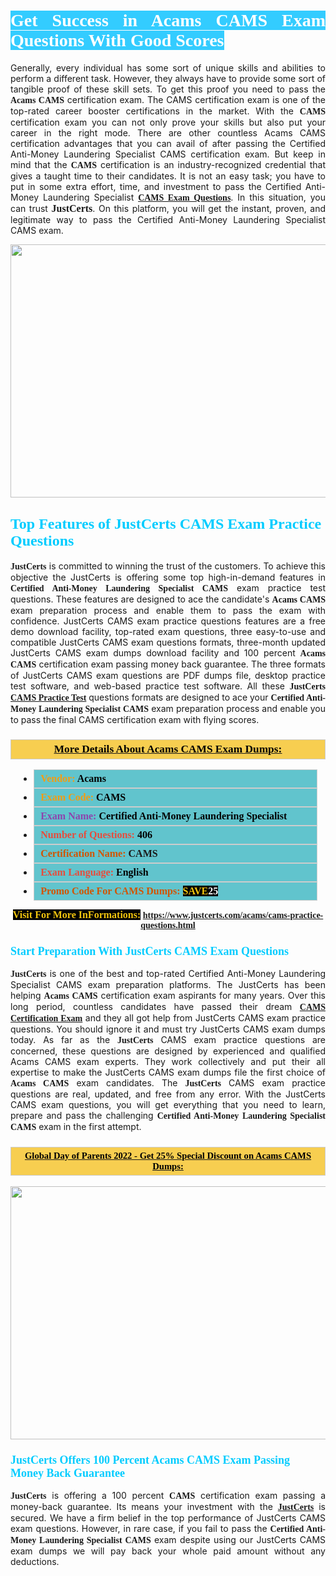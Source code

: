 <h1 style="text-align: justify;"><span style="color:#ffffff;"><span style="font-family:Georgia,serif;"><strong><span style="background-color:#33ccff;">Get Success in Acams CAMS Exam Questions With Good Scores</span></strong></span></span></h1>

<p style="text-align: justify;">Generally, every individual has some sort of unique skills and abilities to perform a different task. However, they always have to provide some sort of tangible proof of these skill sets. To get this proof you need to pass the <span style="font-family:Georgia,serif;"><strong>Acams CAMS</strong></span> certification exam. The CAMS certification exam is one of the top-rated career booster certifications in the market. With the <span style="font-family:Georgia,serif;"><strong> CAMS</strong></span> certification exam you can not only prove your skills but also put your career in the right mode. There are other countless Acams CAMS certification advantages that you can avail of after passing the Certified Anti-Money Laundering Specialist CAMS certification exam. But keep in mind that the <span style="font-family:Georgia,serif;"><strong>CAMS</strong></span> certification is an industry-recognized credential that gives a taught time to their candidates. It is not an easy task; you have to put in some extra effort, time, and investment to pass the Certified Anti-Money Laundering Specialist <a href="https://www.justcerts.com/acams/cams-practice-questions.html"><span style="font-family:Georgia,serif;"><strong>CAMS Exam Questions</strong></span></a>. In this situation, you can trust <span style="font-size:16px;"><span style="font-family:Georgia,serif;"><strong>JustCerts</strong></span></span>. On this platform, you will get the instant, proven, and legitimate way to pass the Certified Anti-Money Laundering Specialist CAMS exam.</p>

<p style="text-align: center;"><a href="https://www.justcerts.com/acams/cams-practice-questions.html"><img alt="" src="https://i.imgur.com/3zmepCe.jpg" style="width: 720px; height: 405px;" /></a></p>

<h2 style="margin-right:0in; margin-left:0in"><span style="color:#00ccff;"><span style="font-family:Georgia,serif;"><strong><span style="font-size:18pt">Top Features of JustCerts CAMS Exam Practice Questions</span></strong></span></span></h2>

<p style="text-align: justify;"><span style="font-size:14px;"><span style="font-family:Georgia,serif;"><strong>JustCerts</strong></span></span> is committed to winning the trust of the customers. To achieve this objective the JustCerts is offering some top high-in-demand features in <span style="font-family:Georgia,serif;"><strong>Certified Anti-Money Laundering Specialist CAMS</strong></span> exam practice test questions. These features are designed to ace the candidate's <strong><span style="font-family:Georgia,serif;">Acams CAMS</span></strong> exam preparation process and enable them to pass the exam with confidence. JustCerts CAMS exam practice questions features are a free demo download facility, top-rated exam questions, three easy-to-use and compatible JustCerts CAMS exam questions formats, three-month updated JustCerts CAMS exam dumps download facility and 100 percent <span style="font-family:Georgia,serif;"><strong>Acams CAMS</strong></span> certification exam passing money back guarantee. The three formats of JustCerts CAMS exam questions are PDF dumps file, desktop practice test software, and web-based practice test software. All these <span style="font-family:Georgia,serif;"><strong>JustCerts</strong></span> <span style="font-family:Georgia,serif;"><a href="https://www.justcerts.com/acams/cams-practice-questions.html"><strong>CAMS Practice Test</strong></a></span> questions formats are designed to ace your <span style="font-family:Georgia,serif;"><strong>Certified Anti-Money Laundering Specialist CAMS</strong></span> exam preparation process and enable you to pass the final CAMS certification exam with flying scores.</p>

<h3 style="background: #f7ce50; border: 1px solid rgb(204, 204, 204); padding: 5px 10px; text-align: center;"><span style="font-family:Georgia,serif;"><u><u><span style="color:#000000;"><span style="font-size:11pt"><span style="line-height:normal"><b><span style="font-size:13.0pt"><span cambria="">More Details About Acams CAMS Exam Dumps:</span></span></b></span></span></span></u></u></span></h3>

<ul>
	<li style="margin:0cm 10pt">
	<div style="background:#61c4cd; border: 1px solid rgb(204, 204, 204); padding: 5px 10px; text-align: justify;"><span style="font-family:Georgia,serif;"><span style="font-size:11pt"><span style="line-height:normal"><b><span style="font-size:12.0pt"><span new="" roman="" times=""><span style="color:#f39c12;">Vendor:</span> <span style="color:#000000;">Acams</span></span></span></b></span></span></span></div>
	</li>
	<li style="margin:0cm 10pt">
	<div style="background: #61c4cd; border: 1px solid rgb(204, 204, 204); padding: 5px 10px; text-align: justify;"><span style="font-family:Georgia,serif;"><span style="font-size:11pt"><span style="line-height:normal"><b><span style="font-size:12.0pt"><span new="" roman="" times=""><span style="color:#f39c12;">Exam Code:</span> <span style="color:#000000;">CAMS</span></span></span></b></span></span></span></div>
	</li>
	<li style="margin:0cm 10pt">
	<div style="background: #61c4cd; border: 1px solid rgb(204, 204, 204); padding: 5px 10px; text-align: justify;"><span style="font-family:Georgia,serif;"><span style="font-size:11pt"><span style="line-height:normal"><b><span style="font-size:12.0pt"><span new="" roman="" times=""><span style="color:#8e44ad;">Exam Name:</span> <span style="color:#000000;">Certified Anti-Money Laundering Specialist</span></span></span></b></span></span></span></div>
	</li>
	<li style="margin:0cm 10pt">
	<div style="background: #61c4cd; border: 1px solid rgb(204, 204, 204); padding: 5px 10px;"><span style="font-family:Georgia,serif;"><span style="font-size:11pt"><span style="line-height:normal"><b><span style="font-size:12.0pt"><span new="" roman="" times=""><span style="color:#e74c3c;">Number of Questions:</span><span style="color:#000000;"><span style="color:#f1c40f;"> </span>406</span></span></span></b></span></span></span></div>
	</li>
	<li style="margin:0cm 10pt">
	<div style="background: #61c4cd; border: 1px solid rgb(204, 204, 204); padding: 5px 10px; text-align: justify;"><span style="font-family:Georgia,serif;"><span style="font-size:11pt"><span style="line-height:normal"><b><span style="font-size:12.0pt"><span new="" roman="" times=""><span style="color:#d35400;">Certification Name:</span> CAMS</span></span></b></span></span></span></div>
	</li>
	<li style="margin:0cm 10pt">
	<div style="background: #61c4cd; border: 1px solid rgb(204, 204, 204); padding: 5px 10px; text-align: justify;"><span style="font-family:Georgia,serif;"><span style="font-size:11pt"><span style="line-height:normal"><b><span style="font-size:12.0pt"><span new="" roman="" times=""><span style="color:#e74c3c;">Exam Language:</span> <span style="color:#000000;">English</span></span></span></b></span></span></span></div>
	</li>
	<li style="margin:0cm 10pt">
	<div style="background: #61c4cd; border: 1px solid rgb(204, 204, 204); padding: 5px 10px;"><span style="font-family:Georgia,serif;"><span style="font-size:11pt"><span style="line-height:normal"><b><span style="font-size:12.0pt"><span new="" roman="" times=""><span style="color:#d35400;">Promo Code For CAMS Dumps:</span><span style="color:#f1c40f;"> <span style="background-color:#000000;">SAVE</span></span><span style="color:#ffffff;"><span style="background-color:#000000;">25</span></span></span></span></b></span></span></span></div>
	</li>
</ul>

<p style="text-align: center;"><span style="font-family:Georgia,serif;"><strong><span style="font-size:16px;"><span style="color:#f1c40f;"><span style="background-color:#000000;">Visit For More InFormations:</span></span></span> <a href="https://www.justcerts.com/acams/cams-practice-questions.html">https://www.justcerts.com/acams/cams-practice-questions.html</a></strong></span></p>

<h3 style="margin-right:0in; margin-left:0in"><span style="color:#00ccff;"><span style="font-family:Georgia,serif;"><strong><span style="font-size:13.5pt">Start Preparation With JustCerts CAMS Exam Questions</span></strong></span></span></h3>

<p style="text-align: justify;"><span style="font-family:Georgia,serif;"><strong>JustCerts</strong></span> is one of the best and top-rated Certified Anti-Money Laundering Specialist CAMS exam preparation platforms. The JustCerts has been helping <span style="font-family:Georgia,serif;"><strong>Acams CAMS</strong></span> certification exam aspirants for many years. Over this long period, countless candidates have passed their dream <a href="https://www.justcerts.com/acams/cams-certification-exams.html"><span style="font-family:Georgia,serif;"><strong>CAMS Certification Exam</strong></span></a> and they all got help from JustCerts CAMS exam practice questions. You should ignore it and must try JustCerts CAMS exam dumps today. As far as the <span style="font-family:Georgia,serif;"><strong>JustCerts</strong></span> CAMS exam practice questions are concerned, these questions are designed by experienced and qualified Acams CAMS exam experts. They work collectively and put their all expertise to make the JustCerts CAMS exam dumps file the first choice of <strong><span style="font-family:Georgia,serif;">Acams CAMS</span></strong> exam candidates. The <span style="font-family:Georgia,serif;"><strong>JustCerts</strong></span> CAMS exam practice questions are real, updated, and free from any error. With the JustCerts CAMS exam questions, you will get everything that you need to learn, prepare and pass the challenging <span style="font-family:Georgia,serif;"><strong>Certified Anti-Money Laundering Specialist CAMS</strong></span> exam in the first attempt.</p>

<h3 style="background: rgb(247, 206, 80); border: 1px solid rgb(204, 204, 204); padding: 5px 10px; text-align: center;"><span style="font-family:Georgia,serif;"><u><span style="color:#000000;"><span style="font-size:11pt;"><span style="line-height:normal;"><b><span cambria="">Global Day of Parents 2022 - Get 25% Special Discount on Acams CAMS Dumps:</span></b></span></span></span></u></span></h3>

<p style="text-align: center;"><a href="https://www.justcerts.com/acams/cams-practice-questions.html"><img alt="" src="https://i.imgur.com/fQyYzMS.jpg" style="width: 720px; height: 405px;" /></a></p>

<h3 style="margin-right:0in; margin-left:0in"><span style="color:#00ccff;"><span style="font-family:Georgia,serif;"><strong><span style="font-size:13.5pt">JustCerts Offers 100 Percent Acams CAMS Exam Passing Money Back Guarantee</span></strong></span></span></h3>

<p style="text-align: justify;"><span style="font-family:Georgia,serif;"><strong>JustCerts</strong></span> is offering a 100 percent <span style="font-family:Georgia,serif;"><strong>CAMS</strong></span> certification exam passing a money-back guarantee. Its means your investment with the <a href="https://www.justcerts.com/"><span style="font-size:14px;"><span style="font-family:Georgia,serif;"><strong>JustCerts</strong></span></span></a> is secured. We have a firm belief in the top performance of JustCerts CAMS exam questions. However, in rare case, if you fail to pass the <span style="font-family:Georgia,serif;"><strong>Certified Anti-Money Laundering Specialist CAMS</strong></span> exam despite using our JustCerts CAMS exam dumps we will pay back your whole paid amount without any deductions.</p>
